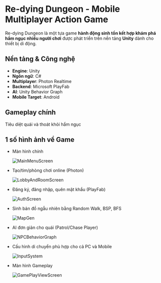 # Re-dying Dungeon - Mobile Multiplayer Action Game

Re-dying Dungeon là một tựa game **hành động sinh tồn kết hợp khám phá hầm ngục nhiều người chơi** được phát triển trên nền tảng **Unity** dành cho thiết bị di động.

## Nền tảng & Công nghệ

- **Engine**: Unity
- **Ngôn ngữ**: C#
- **Multiplayer**: Photon Realtime
- **Backend**: Microsoft PlayFab
- **AI**: Unity Behavior Graph
- **Mobile Target**: Android

## Gameplay chính
Tiêu diệt quái và thoát khỏi hẩm ngục

## 1 số hình ảnh về Game
- Màn hình chính

  ![MainMenuScreen](https://github.com/user-attachments/assets/873ceb61-306c-451b-b263-e42cc863acc5)

- Tạo/tìm/phòng chơi online (Photon)

  ![LobbyAndRoomScreen](https://github.com/user-attachments/assets/31efd375-9d36-4edb-9b9a-6cf8b351370d)

- Đăng ký, đăng nhập, quên mật khẩu (PlayFab)

  ![AuthScreen](https://github.com/user-attachments/assets/bc5712e0-1f67-48ed-a2fe-cb77dd9c6fac)

- Sinh bản đồ ngẫu nhiên bằng Random Walk, BSP, BFS

  ![MapGen](https://github.com/user-attachments/assets/f152fe1f-1d7b-4e03-b9c0-14a3b662a8fe)

- AI đơn giản cho quái (Patrol/Chase Player)

  ![NPCBehaviorGraph](https://github.com/user-attachments/assets/c6637ff8-6f2c-4e89-91c6-d72b50079c9b)

- Cấu hình di chuyển phù hợp cho cả PC và Mobile

  ![InputSystem](https://github.com/user-attachments/assets/9baa56b3-7b9e-4b20-99dc-98b342803888)

- Màn hình Gameplay

  ![GamePlayViewScreen](https://github.com/user-attachments/assets/edd92f78-6c58-4f66-8767-8ffa1b9d45d7)
